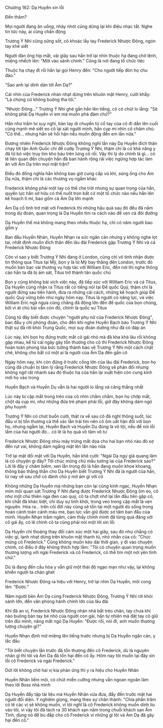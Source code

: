 




Chương 162: Dạ Huyền xin lỗi

Đến thăm?

Mọi người đang ăn uống, nhảy nhót cũng dừng lại khi điệu nhạc tắt. Nghe tin tức này, ai cũng chấn động

Trương Ý Nhi cũng sửng sốt, cô khoác lấy tay Frederick Nhược Đông, ngón tay khẽ siết

Người đàn ông híp mắt, vài giây sau hắn trở lại nhìn thuộc hạ đang chờ lệnh, miệng nhếch lên: "Mời vào sảnh chính." Cũng là nơi đang tổ chức tiệc

Thuộc hạ chạy đi rồi hắn lại gọi Henry đến: "Cho người tiếp đón họ chu đáo."

"Sao anh lại dính dán tới Ám Dạ?"

Cái nhìn của Frederick nhàn nhạt dừng trên khuôn mặt Henry, cười khẩy: "Là chúng cứ không buông tha tôi."


"Nhược Đông..." Trương Ý Nhi ghé gần hắn lên tiếng, cô có chút lo lắng: "Sẽ không phải Dạ Huyền vì em mà muốn phá đám chứ?"

Hắn như trầm tư suy nghĩ, bàn tay di chuyển từ cổ tay của cô đi dần lên cuối cùng mạnh mẽ siết eo cô lại sát người mình, hắn cụp mi nhìn cô chăm chú: "Có thể... nhưng hắn sẽ hối hận nếu muốn động đến em lần nữa."

Đương nhiên Frederick Nhược Đông không nghĩ lần này Dạ Huyền đích thân chạy tới tận Anh Quốc chỉ để cướp Trương Ý Nhi, thậm chí là có khả năng y đã từ bỏ việc truy tìm kho báu trên lưng cô rồi. Vậy thì lý do chính là gì... có lẽ liên quan đến chuyện hắn đã ban hành rộng rãi việc ngừng hợp tác làm ăn với Ám Dạ trên mọi mặt trận?

Điều đó đồng nghĩa hắn không bao giờ cung cấp vũ khí, súng ống cho Ám Dạ nữa, thậm chí là các thương vụ ngầm khác

Frederick không phải một tay có thể che trời nhưng sự quan trọng của hắn, quyền lực hắn sở hữu có thể nuốt trọn bất cứ một tổ chức nào nếu hắn lên kế hoạch tỉ mỉ, bao gồm cả Ám Dạ lớn mạnh

Ám Dạ cố tình trở mặt với Frederick thì những hậu quả sau đó đều đã nằm trong dự đoán, quan trọng là Dạ Huyền tìm ra cách nào để vẹn cả đôi đường

Dạ Huyền thế mà không mang theo nhiều thuộc hạ, chỉ có năm người bao gồm y

Ban đầu Huyền Nhân, Huyền Nhạn ra sức ngăn cản nhưng y không nghe lọt tai, nhất định muốn đích thân đến lâu đài Frederick gặp Trương Ý Nhi và cả Frederick Nhược Đông

Còn vì sao y biết Trương Ý Nhi đang ở London, cũng chỉ vô tình nhận được tin thông qua Titus tại Mỹ, bọn y là từ Mỹ bay thẳng đến London, trước đó muốn bàn bạc vài thương vụ hợp tác với William Eric, đến nơi thì nghe thông cáo hắn ta đã bị ám sát, Titus trở thành tân quốc chủ

Bọn y cũng không bài xích việc này, đã tiếp xúc với William Eric và cả Titus, Dạ Huyền cũng nhận ra Titus rất có tiếng nói tại Đế quốc Quỷ, thậm chí là người đứng sau tiến hành, đưa ra những cải cách, những kế hoạch giúp Đế quốc Quỷ vững bền như ngày hôm nay. Titus là người có năng lực, và việc William Eric ngã ngựa cũng chẳng đả động lớn đến đế quốc của bọn chúng, bởi vì át chủ bài vẫn còn đó, chính là quốc sư Titus

Cũng từ đây biết được chuyện "người phụ nữ của Frederick Nhược Đông", ban đầu y chỉ phỏng đoán, cho đến khi nghe Huyền Bạch báo Trương Ý Nhi thật sự đã rời khỏi Trung Quốc, mọi suy đoán dường như đã có đáp án


Lúc này, khi bọn họ đứng trước mắt cô gái nhỏ mà đã kha khá lâu rồi không gặp nhau, kể từ cái ngày gây tổn thương cho cô thì Frederick Nhược Đông hoàn toàn phong tỏa bức tường thành bảo vệ Trương Ý Nhi một cách chặt chẽ, không cho bất cứ một ai là người của Ám Dạ đến gần cô

Ngày hôm nay, khi còn đứng ở trước cổng lớn của lâu đài Frederick, bọn họ cũng đã chuẩn bị tâm lý rằng Frederick Nhược Đông sẽ phản đối nhưng không ngờ rất nhanh sau đó thuộc hạ của hắn lại xuất hiện còn cung kính mời họ vào trong

Huyền Bạch và Huyền Dụ vẫn là hai người lo lắng và căng thẳng nhất

Lúc này bị cặp mắt trong trẻo của cô nhìn chằm chằm, bọn họ chớp mắt, chột dạ cụp mi, như những đứa trẻ phạm phải lỗi, giờ đây không dám ngó phụ huynh

Trương Ý Nhi có chút buồn cười, thật ra về sau cô đã nghĩ thông suốt, lúc đầu vì bị tổn thương cả thể xác lẫn trái tim nên cô ôm uất hận đối với bọn họ, nhưng ngẫm lại, Huyền Bạch và Huyền Dụ đúng là vô tội, nếu để nói lỗi lầm của hai người đó... có lẽ là họ quá vô tâm vô tư

Frederick Nhược Đông nhíu mày trừng mắt dọa cho hai bạn nhỏ nào đó sợ đến rụt vai, không dám ngẩng mặt lên lần nào nữa

Trở lại mặt đối mặt với Dạ Huyền, hắn khẽ cười: "Ngài Dạ ngự giá quang lâm là có chuyện gì đây? Tới chúc mừng chủ mẫu tương lai của Frederick sao?" Lời lẽ đầy ý châm biếm, xen lẫn trong đó là hắn đang muốn khoe khoang, thông báo thẳng thắn cho Dạ Huyền biết Trương Ý Nhi đã là người của hắn, từ nay về sau chớ có đánh chủ ý mờ ám gì với cô

Không những Dạ Huyền mà những bạn còn lại cũng kinh ngạc, Huyền Nhạn mím môi quan sát Trương Ý Nhi đang được Frederick Nhược Đông ôm eo, cô như một chú thiên nga đen cao quý, cô ta chợt nhớ lại lần đầu tiên gặp cô, khí chất đã khác biệt, chỉ duy sự tinh khôi, trong veo trong cặp mắt là vẹn nguyên. Hóa ra... trên cõi đời này cũng sẽ tồn tại một người dù sống trong hoàn cảnh toàn cảnh máu me, bạo lực vẫn giữ được sơ tâm ban đầu của mình. Huyền Nhạn trầm ngâm, cảm thấy chính mình đã từng quá đáng với cô gái ấy, có lẽ chính cô ta cũng phải nói một lời xin lỗi

Dạ Huyền chỉ thoáng thay đổi cảm xúc một hai giây, sau đó như chẳng có việc gì, lạnh nhạt dừng trên khuôn mặt thanh tú, nhỏ nhắn của cô: "Chúc mừng cô Frederick." Cũng không muốn kéo dài thời gian, y đi vào chuyện chính, có điều ở đây không thích hợp lắm: "Tôi có chuyện quan trọng muốn thương lượng với ngài Frederick và cô Frederick, có thể tìm một nơi yên tĩnh chứ."

Dù là đang đến cầu hòa y vẫn giữ một thái độ ngạo mạn như vậy, lại không khiến người ta chán ghét

Frederick Nhược Đông ra hiệu với Henry, trở lại nhìn Dạ Huyền, môi cong lên: "Được."


Năm người bên Ám Dạ cùng Frederick Nhược Đông, Trương Ý Nhi rời khỏi sảnh lớn, đến văn phòng hành chính lớn của lâu đài

Khi đã an vị, Frederick Nhược Đông nhàn nhã bắt tréo chân, tay chưa khi nào buông bàn tay bé nhỏ của người con gái, hắn tự nhiên mà đặt tay cô giữ trên đùi mình, nâng mắt ngó Dạ Huyền: "Được rồi, nói đi, anh muốn thương lượng chuyện gì?"

Huyền Nhạn định mở miệng lên tiếng trước nhưng bị Dạ Huyền ngăn cản, y lắc đầu

"Tôi biết chuyện lần trước đã tổn thương đến cô Frederick, dù là nguyên nhân gì thì tôi và Ám Dạ đã tổn hại đến cô ấy. Hôm nay tôi muốn tại đây xin lỗi cô Frederick và ngài Frederick."

Dứt lời không chờ hai vị kia phản ứng thì y ra hiệu cho Huyền Nhân

Huyền Nhân liếm môi, có chút miễn cưỡng nhưng vẫn ngoan ngoãn làm theo lời Boss nhà mình

Dạ Huyền đẩy tập tài liệu mà Huyền Nhân vừa đưa, đẩy đến trước mặt hai người đối diện. Y nghiêm giọng, mang theo sự chân thành: "Chia phần trăm có lẽ các vị sẽ không muốn, vì tôi nghĩ là cô Frederick không muốn dính líu vào tôi, vì vậy tôi đã tách ra 30 khách sạn nằm trong chuỗi khách sạn Ám Tình, dùng nó để bù đắp cho cô Frederick vì những gì tôi và Ám Dạ đã gây hại đến cô."




